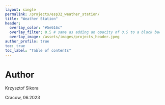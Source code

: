 ```yaml
---
layout: single
permalink: /projects/esp32_weather_station/
title: "Weather Station"
header:
  overlay_color: "#5e616c"
  overlay_filter: 0.5 # same as adding an opacity of 0.5 to a black background
  overlay_image: /assets/images/projects_header.jpeg
author_profile: true
toc: true
toc_label: "Table of contents"
---
```



# Author
Krzysztof Sikora

Cracow, 06.2023
